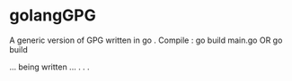 # golangGPG

A generic version of GPG written in go .
Compile :
        go build main.go  OR go build

... being written ...
.
.
.

